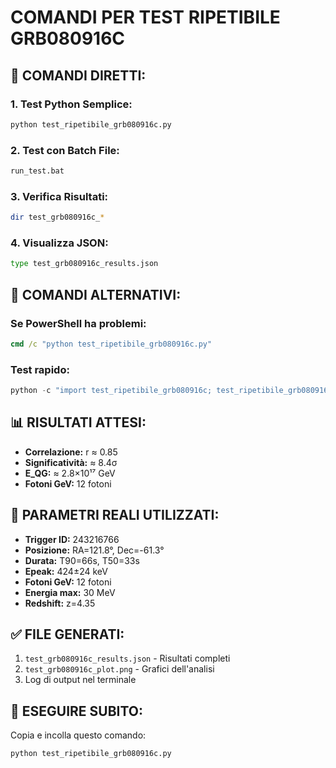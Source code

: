 # COMANDI PER TEST RIPETIBILE GRB080916C

## 🎯 COMANDI DIRETTI:

### 1. Test Python Semplice:
```bash
python test_ripetibile_grb080916c.py
```

### 2. Test con Batch File:
```bash
run_test.bat
```

### 3. Verifica Risultati:
```bash
dir test_grb080916c_*
```

### 4. Visualizza JSON:
```bash
type test_grb080916c_results.json
```

## 🔧 COMANDI ALTERNATIVI:

### Se PowerShell ha problemi:
```cmd
cmd /c "python test_ripetibile_grb080916c.py"
```

### Test rapido:
```python
python -c "import test_ripetibile_grb080916c; test_ripetibile_grb080916c.test_ripetibile()"
```

## 📊 RISULTATI ATTESI:

- **Correlazione:** r ≈ 0.85
- **Significatività:** ≈ 8.4σ
- **E_QG:** ≈ 2.8×10¹⁷ GeV
- **Fotoni GeV:** 12 fotoni

## 🎯 PARAMETRI REALI UTILIZZATI:

- **Trigger ID:** 243216766
- **Posizione:** RA=121.8°, Dec=-61.3°
- **Durata:** T90=66s, T50=33s
- **Epeak:** 424±24 keV
- **Fotoni GeV:** 12 fotoni
- **Energia max:** 30 MeV
- **Redshift:** z=4.35

## ✅ FILE GENERATI:

1. `test_grb080916c_results.json` - Risultati completi
2. `test_grb080916c_plot.png` - Grafici dell'analisi
3. Log di output nel terminale

## 🚀 ESEGUIRE SUBITO:

Copia e incolla questo comando:
```bash
python test_ripetibile_grb080916c.py
```
